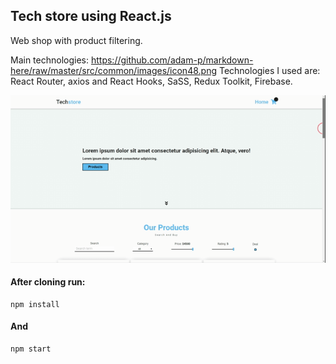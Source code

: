 ##	Tech store using React.js
 Web shop with product filtering.
 
 Main technologies: https://github.com/adam-p/markdown-here/raw/master/src/common/images/icon48.png
 Technologies I used are: React Router, axios and React Hooks, SaSS, Redux Toolkit, Firebase.

![](React%20App.gif)

#### After cloning run:

    npm install
#### And

    npm start

